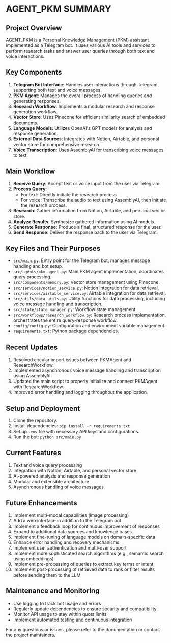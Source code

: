 # AGENT_PKM SUMMARY

## Project Overview
AGENT_PKM is a Personal Knowledge Management (PKM) assistant implemented as a Telegram bot. It uses various AI tools and services to perform research tasks and answer user queries through both text and voice interactions.

## Key Components

1. **Telegram Bot Interface**: Handles user interactions through Telegram, supporting both text and voice messages.
2. **PKM Agent**: Manages the overall process of handling queries and generating responses.
3. **Research Workflow**: Implements a modular research and response generation workflow.
4. **Vector Store**: Uses Pinecone for efficient similarity search of embedded documents.
5. **Language Models**: Utilizes OpenAI's GPT models for analysis and response generation.
6. **External Data Sources**: Integrates with Notion, Airtable, and personal vector store for comprehensive research.
7. **Voice Transcription**: Uses AssemblyAI for transcribing voice messages to text.

## Main Workflow

1. **Receive Query**: Accept text or voice input from the user via Telegram.
2. **Process Query**: 
   - For text: Directly initiate the research process.
   - For voice: Transcribe the audio to text using AssemblyAI, then initiate the research process.
3. **Research**: Gather information from Notion, Airtable, and personal vector store.
4. **Analyze Results**: Synthesize gathered information using AI models.
5. **Generate Response**: Produce a final, structured response for the user.
6. **Send Response**: Deliver the response back to the user via Telegram.

## Key Files and Their Purposes

- `src/main.py`: Entry point for the Telegram bot, manages message handling and bot setup.
- `src/agents/pkm_agent.py`: Main PKM agent implementation, coordinates query processing.
- `src/components/memory.py`: Vector store management using Pinecone.
- `src/services/notion_service.py`: Notion integration for data retrieval.
- `src/services/airtable_service.py`: Airtable integration for data retrieval.
- `src/utils/data_utils.py`: Utility functions for data processing, including voice message handling and transcription.
- `src/state/state_manager.py`: Workflow state management.
- `src/workflows/research_workflow.py`: Research process implementation, orchestrates the entire query-response workflow.
- `config/config.py`: Configuration and environment variable management.
- `requirements.txt`: Python package dependencies.

## Recent Updates

1. Resolved circular import issues between PKMAgent and ResearchWorkflow.
2. Implemented asynchronous voice message handling and transcription using AssemblyAI.
3. Updated the main script to properly initialize and connect PKMAgent with ResearchWorkflow.
4. Improved error handling and logging throughout the application.

## Setup and Deployment

1. Clone the repository.
2. Install dependencies: `pip install -r requirements.txt`
3. Set up `.env` file with necessary API keys and configurations.
4. Run the bot: `python src/main.py`

## Current Features

1. Text and voice query processing
2. Integration with Notion, Airtable, and personal vector store
3. AI-powered analysis and response generation
4. Modular and extensible architecture
5. Asynchronous handling of voice messages

## Future Enhancements

1. Implement multi-modal capabilities (image processing)
2. Add a web interface in addition to the Telegram bot
3. Implement a feedback loop for continuous improvement of responses
4. Expand to additional data sources and knowledge bases
5. Implement fine-tuning of language models on domain-specific data
6. Enhance error handling and recovery mechanisms
7. Implement user authentication and multi-user support
8. Implement more sophisticated search algorithms (e.g., semantic search using embeddings)
9. Implement pre-processing of queries to extract key terms or intent
10. Implement post-processing of retrieved data to rank or filter results before sending them to the LLM

## Maintenance and Monitoring

- Use logging to track bot usage and errors
- Regularly update dependencies to ensure security and compatibility
- Monitor API usage to stay within quota limits
- Implement automated testing and continuous integration

For any questions or issues, please refer to the documentation or contact the project maintainers.
